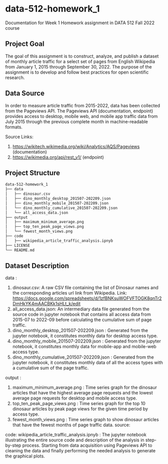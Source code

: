 # data-512-homework_1
Documentation for Week 1 Homework assignment in DATA 512 Fall 2022 course

## Project Goal
The goal of this assignment is to construct, analyze, and publish a dataset of monthly article traffic for a select set of pages from English Wikipedia from January 1, 2015 through September 30, 2022. The purpose of the assignment is to develop and follow best practices for open scientific research.

## Data Source
In order to measure article traffic from 2015-2022, data has been collected from the Pageviews API. The Pageviews API (documentation, endpoint) provides access to desktop, mobile web, and mobile app traffic data from July 2015 through the previous complete month in machine-readable formats.

Source Links:
1. https://wikitech.wikimedia.org/wiki/Analytics/AQS/Pageviews (documentation) 
2. https://wikimedia.org/api/rest_v1/ (endpoint)

## Project Structure

```bash
data-512-homework_1
├── data
│   ├── dinosaur.csv
│   ├── dino_monthly_desktop_201507-202209.json
│   ├── dino_monthly_mobile_201507-202209.json
│   └── dino_monthly_cumulative_201507-202209.json
│   └── all_access_data.json
├── output
│   ├── maximum_minimum_average.png
│   ├── top_ten_peak_page_views.png
│   └── fewest_month_views.png
├── code
│   ├── wikipedia_article_traffic_analysis.ipnyb
├── LICENSE
└── README.md
```

## Dataset Description

data :
1. dinosaur.csv: A raw CSV file containing the list of Dinosaur names and the corresponding articles url link from Wikipedia.
   Link: https://docs.google.com/spreadsheets/d/1zfBNKsuWOFVFTOGK8qnTr2DmHkYK4mAACBKk1sHLt_k/edit
2. all_access_data.json: An intermediary data file generated from the source code in jupyter notebook that contains all access data from 2015-07 to 2022-09 before calculating the cumulative sum of page traffic.
3. dino_monthly_desktop_201507-202209.json : Generated from the jupyter notebook, it constitutes monthly data for desktop access type.
4. dino_monthly_mobile_201507-202209.json : Generated from the jupyter notebook, it constitutes monthly data for mobile-app and mobile-web access type.
5. dino_monthly_cumulative_201507-202209.json : Generated from the jupyter notebook, it constitutes monthly data of all the access types with a cumulative sum of the page traffic.

output :
1. maximum_minimum_average.png : Time series graph for the dinosaur articles that have the highest average page requests and the lowest average page requests for desktop and mobile access type.
2. top_ten_peak_page_views.png : Time series graph for the top 10 dinosaur articles by peak page views for the given time period by access type.
3. fewest_month_views.png : Time series graph to show dinosaur articles that have the fewest months of page traffic data.
source:

code:
wikipedia_article_traffic_analysis.ipnyb : The jupyter notebook illustrating the entire source code and description of the analysis in step-by-step process. Starting from data acquisition using Pageviews API to cleaning the data and finally performing the needed analysis to generate the graphical plots.
